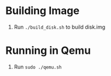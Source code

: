 # Building Image
1. Run `./build_disk.sh` to build disk.img

# Running in Qemu
1. Run `sudo ./qemu.sh`
